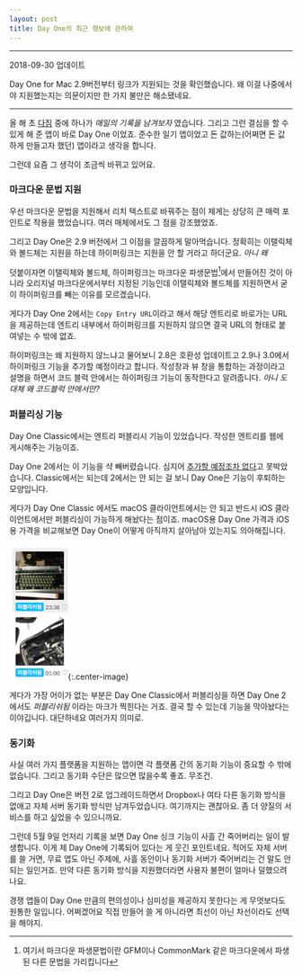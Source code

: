 ```yaml
---
layout: post
title: Day One의 최근 행보에 관하여 
---
```


------

2018-09-30 업데이트

Day One for Mac 2.9버전부터 링크가 지원되는 것을 확인했습니다. 왜 이걸 나중에서야 지원했는지는 의문이지만 한 가지 불만은 해소됐네요.

------

올 해 초 [다짐](https://canor.cf/2018/02/01/1월-결산/) 중에 하나가 *매일의 기록을 남겨보자* 였습니다. 그리고 그런 결심을 할 수 있게 해 준 앱이 바로 Day One 이었죠. 준수한 일기 앱이었고 돈 값하는(어쩌면 돈 값 하게 만들고자 했던) 앱이라고 생각을 합니다.

그런데 요즘 그 생각이 조금씩 바뀌고 있어요.

### 마크다운 문법 지원

우선 마크다운 문법을 지원해서 리치 텍스트로 바꿔주는 점이 제게는 상당히 큰 매력 포인트로 작용을 했었습니다. 여러 매체에서도 그 점을 강조했었죠.

그리고 Day One은 2.9 버전에서 그 이점을 깔끔하게 말아먹습니다. 정확히는 이탤릭체와 볼드체는 지원을 하는데 하이퍼링크는 지원을 안 할 거라고 하더군요. *아니 왜*

덧붙이자면 이탤릭체와 볼드체, 하이퍼링크는 마크다운 파생문법[^1]에서 만들어진 것이 아니라 오리지널 마크다운에서부터 지정된 기능인데 이탤릭체와 볼드체를 지원하면서 굳이 하이퍼링크를 빼는 이유를 모르겠습니다.

[^1]: 여기서 마크다운 파생문법이란 GFM이나 CommonMark 같은 마크다운에서 파생된 다른 문법을 가리킵니다

게다가 Day One 2에서는 `Copy Entry URL`이라고 해서 해당 엔트리로 바로가는 URL을 제공하는데 엔트리 내부에서 하이퍼링크를 지원하지 않으면 결국 URL의 형태로 붙여넣는 수 밖에 없죠.

하이퍼링크는 왜 지원하지 않느냐고 물어보니 2.8은 호환성 업데이트고 2.9나 3.0에서 하이퍼링크 기능을 추가할 예정이라고 합니다. 작성창과 뷰 창을 통합하는 과정이라고 설명을 하면서 코드 블럭 안에서는 하이퍼링크 기능이 동작한다고 알려줍니다. *아니 도대체 왜 코드블럭 안에서만?*

### 퍼블리싱 기능

Day One Classic에서는 엔트리 퍼블리시 기능이 있었습니다. 작성한 엔트리를 웹에 게시해주는 기능이죠.

Day One 2에서는 이 기능을 샥 빼버렸습니다. 심지어 [추가할 예정조차 없다](http://help.dayoneapp.com/day-one-classic/publish-faq-available-in-day-one-classic)고 못박았습니다. Classic에서는 되는데 2에서는 안 되는 걸 보니 Day One은 기능이 후퇴하는 모양입니다.

게다가 Day One Classic 에서도 macOS 클라이언트에서는 안 되고 반드시 iOS 클라이언트에서만 퍼블리싱이 가능하게 해놨다는 점이죠. macOS용 Day One 가격과 iOS용 가격을 비교해보면 Day One이 어떻게 아직까지 살아남아 있는지도 의아해집니다.

![Day One 2 Entry shows published](/images/2018-09-27/Day_One_published.png){:.center-image}

게다가 가장 어이가 없는 부분은 Day One Classic에서 퍼블리싱을 하면 Day One 2에서도 *퍼블리쉬됨* 이라는 마크가 찍힌다는 거죠. 결국 할 수 있는데 기능을 막아놨다는 이야깁니다. 대단하네요 여러가지 의미로.

### 동기화

사실 여러 가지 플랫폼을 지원하는 앱이면 각 플랫폼 간의 동기화 기능이 중요할 수 밖에 없습니다. 그리고 동기화 수단은 많으면 많을수록 좋죠. 무조건.

그리고 Day One은 버전 2로 업그레이드하면서 Dropbox나 여타 다른 동기화 방식을 없애고 자체 서버 동기화 방식만 남겨두었습니다. 여기까지는 괜찮아요. 좀 더 양질의 서비스를 하고 싶었을 수 있으니까요.

그런데 5월 9일 언저리 기록을 보면 Day One 싱크 기능이 사흘 간 죽어버리는 일이 발생합니다. 이게 제 Day One에 기록되어 있다는 게 웃긴 포인트네요. 적어도 자체 서버를 쓸 거면, 무료 앱도 아닌 주제에, 사흘 동안이나 동기화 서버가 죽어버리는 건 말도 안 되는 일인거죠. 만약 다른 동기화 방식을 지원했더라면 사용자 불편이 얼마나 덜했으려나요.

경쟁 앱들이 Day One 만큼의 편의성이나 심미성을 제공하지 못한다는 게 무엇보다도 원통한 일입니다. 어쩌겠어요 직접 만들어 쓸 게 아니라면 최선이 아닌 차선이라도 선택을 해야지.
